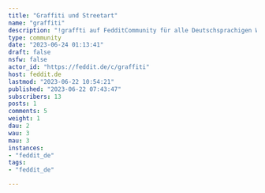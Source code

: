 ```yaml
---
title: "Graffiti und Streetart" 
name: "graffiti"
description: "!graffti auf FedditCommunity für alle Deutschsprachigen Wesen mit Interesse an Graffiti und StreetartRegeln (WIP):1. Sei kein Arschloch2. Kein Platz für menschenfeindliche Ideologien, u.a.:- Rassismus- Faschismus- Antisemitismus-Misogynie- Homo- Queer- und Transfeindlichkeit, - Neo-Liberalismus, sog. “Anarchokapitalismus” und alles mit Crypto- aus aktuellem Anlass: Propaganda die den Angriffskrieg Russlands rechtfertigt- Gewaltverherrlichung3. Kein Spam, o.ä.:- low-effort shitposting- ausufernde Off-Topic postings- Selbstvermarktung- NSFW"
type: community
date: "2023-06-24 01:13:41"
draft: false
nsfw: false
actor_id: "https://feddit.de/c/graffiti"
host: feddit.de
lastmod: "2023-06-22 10:54:21"
published: "2023-06-22 07:43:47"
subscribers: 13
posts: 1
comments: 5
weight: 1
dau: 2
wau: 3
mau: 3
instances:
- "feddit_de"
tags: 
- "feddit_de"

---
```

